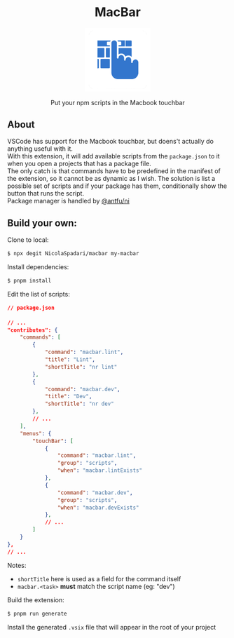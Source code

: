 <h1 align="center">MacBar</h1>

<p align="center">
	<img src="res/icon.png" width="150" />
</p>
<p align="center">Put your npm scripts in the Macbook touchbar</p>

## About

VSCode has support for the Macbook touchbar, but doens't actually do anything useful with it.
<br />
With this extension, it will add available scripts from the `package.json` to it when you open a projects that has a package file.
<br />
The only catch is that commands have to be predefined in the manifest of the extension, so it cannot be as dynamic as I wish. The solution is list a possible set of scripts and if your package has them, conditionally show the button that runs the script.
<br />
Package manager is handled by [@antfu/ni](https://github.com/antfu/ni)

## Build your own:

Clone to local:
```sh
$ npx degit NicolaSpadari/macbar my-macbar
```

Install dependencies:
```sh
$ pnpm install
```

Edit the list of scripts:
```json
// package.json

// ...
"contributes": {
	"commands": [
		{
			"command": "macbar.lint",
			"title": "Lint",
			"shortTitle": "nr lint"
		},
		{
			"command": "macbar.dev",
			"title": "Dev",
			"shortTitle": "nr dev"
		},
		// ...
	],
	"menus": {
		"touchBar": [
			{
				"command": "macbar.lint",
				"group": "scripts",
				"when": "macbar.lintExists"
			},
			{
				"command": "macbar.dev",
				"group": "scripts",
				"when": "macbar.devExists"
			},
			// ...
		]
	}
},
// ...
```

Notes:
- `shortTitle` here is used as a field for the command itself
- `macbar.<task>` **must** match the script name (eg: "dev")

Build the extension:
```sh
$ pnpm run generate
```

Install the generated `.vsix` file that will appear in the root of your project
